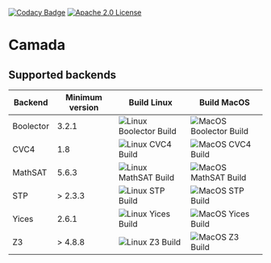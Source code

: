 [![Codacy Badge](https://api.codacy.com/project/badge/Grade/7eef16a1313d4ba8801a21e767a0fb25)](https://app.codacy.com/manual/mikhail-ramalho/camada?utm_source=github.com&utm_medium=referral&utm_content=mikhailramalho/camada&utm_campaign=Badge_Grade_Dashboard)
[![Apache 2.0 License](https://img.shields.io/badge/license-Apache--2-brightgreen.svg)](https://www.apache.org/licenses/LICENSE-2.0)

# Camada

## Supported backends

| Backend    | Minimum version | Build Linux | Build MacOS |
| ---------- | --------------- | ----------- | ----------- |
| Boolector  |  3.2.1          | ![Linux Boolector Build](https://github.com/mikhailramalho/camada/workflows/Linux%20Boolector%20Build/badge.svg)| ![MacOS Boolector Build](https://github.com/mikhailramalho/camada/workflows/MacOS%20Boolector%20Build/badge.svg) |
| CVC4       |  1.8            | ![Linux CVC4 Build](https://github.com/mikhailramalho/camada/workflows/Linux%20CVC4%20Build/badge.svg) | ![MacOS CVC4 Build](https://github.com/mikhailramalho/camada/workflows/MacOS%20CVC4%20Build/badge.svg) |
| MathSAT    |  5.6.3          | ![Linux MathSAT Build](https://github.com/mikhailramalho/camada/workflows/Linux%20MathSAT%20Build/badge.svg) | ![MacOS MathSAT Build](https://github.com/mikhailramalho/camada/workflows/MacOS%20MathSAT%20Build/badge.svg) |
| STP        |  > 2.3.3        | ![Linux STP Build](https://github.com/mikhailramalho/camada/workflows/Linux%20STP%20Build/badge.svg) | ![MacOS STP Build](https://github.com/mikhailramalho/camada/workflows/MacOS%20STP%20Build/badge.svg) |
| Yices      |  2.6.1          | ![Linux Yices Build](https://github.com/mikhailramalho/camada/workflows/Linux%20Yices%20Build/badge.svg) | ![MacOS Yices Build](https://github.com/mikhailramalho/camada/workflows/MacOS%20Yices%20Build/badge.svg) |
| Z3         |  > 4.8.8        | ![Linux Z3 Build](https://github.com/mikhailramalho/camada/workflows/Linux%20Z3%20Build/badge.svg) | ![MacOS Z3 Build](https://github.com/mikhailramalho/camada/workflows/MacOS%20Z3%20Build/badge.svg) |




